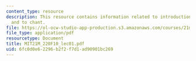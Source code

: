 ```yaml
---
content_type: resource
description: This resource contains information related to introduction to early music
  and to chant.
file: https://ol-ocw-studio-app-production.s3.amazonaws.com/courses/21m-220-early-music-fall-2010/6fc0d0e62296b2f2f7d1ad90901bc269_MIT21M_220F10_lec01.pdf
file_type: application/pdf
resourcetype: Document
title: MIT21M_220F10_lec01.pdf
uid: 6fc0d0e6-2296-b2f2-f7d1-ad90901bc269
---
```

